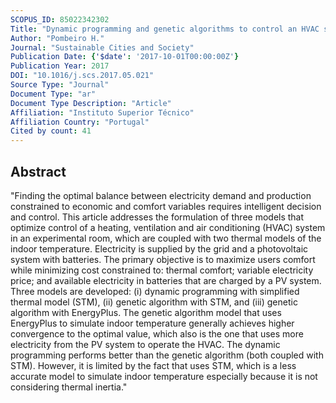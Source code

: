 ```yaml
---
SCOPUS_ID: 85022342302
Title: "Dynamic programming and genetic algorithms to control an HVAC system: Maximizing thermal comfort and minimizing cost with PV production and storage"
Author: "Pombeiro H."
Journal: "Sustainable Cities and Society"
Publication Date: {'$date': '2017-10-01T00:00:00Z'}
Publication Year: 2017
DOI: "10.1016/j.scs.2017.05.021"
Source Type: "Journal"
Document Type: "ar"
Document Type Description: "Article"
Affiliation: "Instituto Superior Técnico"
Affiliation Country: "Portugal"
Cited by count: 41
---
```


## Abstract
"Finding the optimal balance between electricity demand and production constrained to economic and comfort variables requires intelligent decision and control. This article addresses the formulation of three models that optimize control of a heating, ventilation and air conditioning (HVAC) system in an experimental room, which are coupled with two thermal models of the indoor temperature. Electricity is supplied by the grid and a photovoltaic system with batteries. The primary objective is to maximize users comfort while minimizing cost constrained to: thermal comfort; variable electricity price; and available electricity in batteries that are charged by a PV system. Three models are developed: (i) dynamic programming with simplified thermal model (STM), (ii) genetic algorithm with STM, and (iii) genetic algorithm with EnergyPlus. The genetic algorithm model that uses EnergyPlus to simulate indoor temperature generally achieves higher convergence to the optimal value, which also is the one that uses more electricity from the PV system to operate the HVAC. The dynamic programming performs better than the genetic algorithm (both coupled with STM). However, it is limited by the fact that uses STM, which is a less accurate model to simulate indoor temperature especially because it is not considering thermal inertia."
